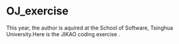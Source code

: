# OJ_exercise
This year, the author is aquired at the School of Software, Tsinghua University.Here is the JIKAO coding exercise . 
